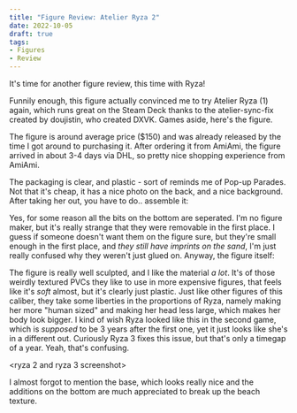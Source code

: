 ```yaml
---
title: "Figure Review: Atelier Ryza 2"
date: 2022-10-05
draft: true
tags:
- Figures
- Review
---
```


It's time for another figure review, this time with Ryza!
<!--more-->
Funnily enough, this figure actually convinced me to try Atelier Ryza (1) again, which runs great on the Steam Deck thanks
to the atelier-sync-fix created by doujistin, who created DXVK. Games aside, here's the figure.

The figure is around average price ($150) and was already released by the time I got around to purchasing it.
After ordering it from AmiAmi, the figure arrived in about 3-4 days via DHL, so pretty nice shopping experience
from AmiAmi.

The packaging is clear, and plastic - sort of reminds me of Pop-up Parades. Not that it's cheap,
it has a nice photo on the back, and a nice background. After taking her out, you have to do.. assemble it:

<picture of accessories>

Yes, for some reason all the bits on the bottom are seperated. I'm no figure maker, but it's
really strange that they were removable in the first place. I guess if someone doesn't want them on the figure sure, but
they're small enough in the first place, and _they still have imprints on the sand_, I'm just really
confused why they weren't just glued on. Anyway, the figure itself:

The figure is really well sculpted, and I like the material _a lot_. It's of those weirdly
textured PVCs they like to use in more expensive figures, that feels like it's _soft_ almost, but it's clearly just plastic.
Just like other figures of this caliber, they take some liberties in the proportions of Ryza, namely making her more "human sized" and
making her head less large, which makes her body look bigger. I kind of wish Ryza looked like this in the second game, which is _supposed_ to be 3
years after the first one, yet it just looks like she's in a different out. Curiously Ryza 3 fixes this issue, but that's only
a timegap of a year. Yeah, that's confusing.

<ryza 2 and ryza 3 screenshot>

I almost forgot to mention the base, which looks really nice and the additions on the bottom
are much appreciated to break up the beach texture.
